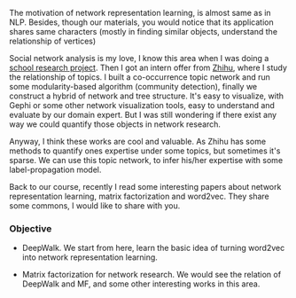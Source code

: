 The motivation of network representation learning, is almost same as in NLP. Besides, though our materials, you would notice that its application shares same characters (mostly in finding similar objects, understand the relationship of vertices)


Social network analysis is my love, I know this area when I was doing a [school research project](https://github.com/zihaolucky/Undergraduate-Innovation-Program). Then I got an intern offer from [Zhihu](http://www.zhihu.com), where I study the relationship of topics. I built a co-occurrence topic network and run some modularity-based algorithm (community detection), finally we construct a hybrid of network and tree structure. It's easy to visualize, with Gephi or some other network visualization tools, easy to understand and evaluate by our domain expert. But I was still wondering if there exist any way we could quantify those objects in network research.

Anyway, I think these works are cool and valuable. As Zhihu has some methods to quantify ones expertise under some topics, but sometimes it's sparse. We can use this topic network, to infer his/her expertise with some label-propagation model.


Back to our course, recently I read some interesting papers about network representation learning, matrix factorization and word2vec. They share some commons, I would like to share with you.


### Objective

* DeepWalk. We start from here, learn the basic idea of turning word2vec into network representation learning.

* Matrix factorization for network research. We would see the relation of DeepWalk and MF, and some other interesting works in this area.


